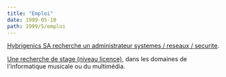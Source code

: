```yaml
---
title: "Emploi"
date: 1999-05-10
path: 1999/5/emploi
---
```


<P><A HREF="http://www.linux-center.org/articles/9905/offre.txt">Hybrigenics SA
recherche un administrateur systemes / reseaux / securite</A>.</P>

<P><A HREF="http://www.linux-center.org/articles/9905/stage.txt">Une
recherche de stage (niveau licence)</A>, dans les domaines de
l'informatique musicale ou du multimédia.</P>


